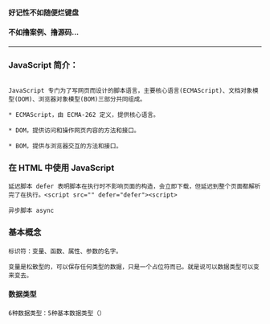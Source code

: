 #### 好记性不如随便烂键盘  
#### 不如撸案例、撸源码...
---
### JavaScript 简介：  
```

JavaScript 专门为了写网页而设计的脚本语言，主要核心语言(ECMAScript)、文档对象模型(DOM)、浏览器对象模型(BOM)三部分共同组成。  

* ECMAScript，由 ECMA-262 定义，提供核心语言。

* DOM，提供访问和操作网页内容的方法和接口。

* BOM，提供与浏览器交互的方法和接口。

```
### 在 HTML 中使用 JavaScript
```
延迟脚本 defer 表明脚本在执行时不影响页面的构造，会立即下载，但延迟到整个页面都解析完了在执行。<script src="" defer="defer"><script>

异步脚本 async
```
### 基本概念
```
标识符：变量、函数、属性、参数的名字。

变量是松散型的，可以保存任何类型的数据，只是一个占位符而已。就是说可以数据类型可以变来变去。
```
#### 数据类型
```
6种数据类型：5种基本数据类型（）
```
